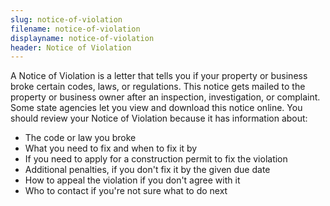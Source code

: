 ```yaml
---
slug: notice-of-violation
filename: notice-of-violation
displayname: notice-of-violation
header: Notice of Violation
---
```


A Notice of Violation is a letter that tells you if your property or business broke certain codes, laws, or regulations. This notice gets mailed to the property or business owner after an inspection, investigation, or complaint. Some state agencies let you view and download this notice online.
You should review your Notice of Violation because it has information about:

- The code or law you broke
- What you need to fix and when to fix it by
- If you need to apply for a construction permit to fix the violation
- Additional penalties, if you don't fix it by the given due date
- How to appeal the violation if you don't agree with it
- Who to contact if you're not sure what to do next
